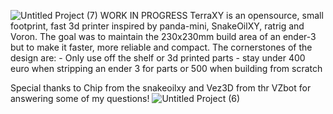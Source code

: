 ![Untitled Project (7)](https://github.com/Gerbz1/TerraXY/assets/163194295/a2c5612a-7251-42ed-9e7c-5769e595a4f5)
WORK IN PROGRESS
TerraXY is an opensource, small footprint, fast 3d printer inspired by panda-mini, SnakeOilXY, ratrig and Voron.
The goal was to maintain the 230x230mm build area of an ender-3 but to make it faster, more reliable and compact.
The cornerstones of the design are:
	- Only use off the shelf or 3d printed parts
 	- stay under 400 euro when stripping an ender 3 for parts or 500 when building from scratch

   Special thanks to Chip from the snakeoilxy and Vez3D from thr VZbot for answering some of my questions!
![Untitled Project (6)](https://github.com/Gerbz1/TerraXY/assets/163194295/1bbabe0a-e048-4067-a9a3-dcdc2d68d720)
